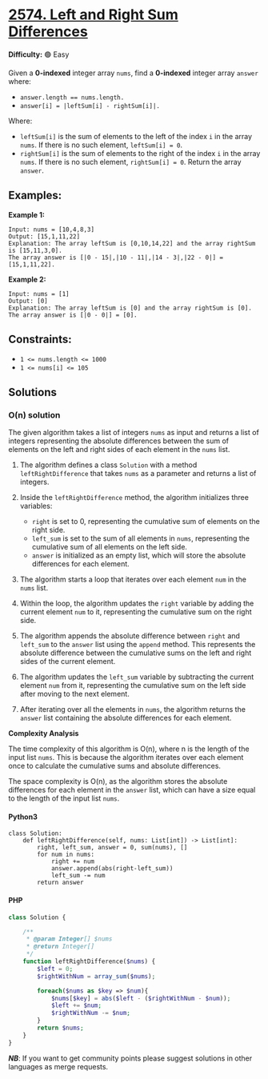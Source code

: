 # [2574. Left and Right Sum Differences](https://leetcode.com/problems/left-and-right-sum-differences/)

**Difficulty:** :green_circle: Easy

Given a **0-indexed** integer array `nums`, find a **0-indexed** integer array 
`answer` where:

- `answer.length == nums.length.`
- `answer[i] = |leftSum[i] - rightSum[i]|.`

Where:

- `leftSum[i]` is the sum of elements to the left of the index `i` in the 
array `nums`. If there is no such element, `leftSum[i] = 0`.
- `rightSum[i]` is the sum of elements to the right of the index `i` in the
array `nums`. If there is no such element, `rightSum[i] = 0`.
Return the array `answer`.

## Examples:

**Example 1:**

```text
Input: nums = [10,4,8,3]
Output: [15,1,11,22]
Explanation: The array leftSum is [0,10,14,22] and the array rightSum is [15,11,3,0].
The array answer is [|0 - 15|,|10 - 11|,|14 - 3|,|22 - 0|] = [15,1,11,22].
```

**Example 2:**

```text
Input: nums = [1]
Output: [0]
Explanation: The array leftSum is [0] and the array rightSum is [0].
The array answer is [|0 - 0|] = [0].
```

## Constraints:

- `1 <= nums.length <= 1000`
- `1 <= nums[i] <= 105`

## Solutions

### O(n) solution

The given algorithm takes a list of integers `nums` as input and returns a list of integers representing the absolute differences between the sum of elements on the left and right sides of each element in the `nums` list.

1. The algorithm defines a class `Solution` with a method `leftRightDifference` that takes `nums` as a parameter and returns a list of integers.

2. Inside the `leftRightDifference` method, the algorithm initializes three variables:
   - `right` is set to 0, representing the cumulative sum of elements on the right side.
   - `left_sum` is set to the sum of all elements in `nums`, representing the cumulative sum of all elements on the left side.
   - `answer` is initialized as an empty list, which will store the absolute differences for each element.

3. The algorithm starts a loop that iterates over each element `num` in the `nums` list.

4. Within the loop, the algorithm updates the `right` variable by adding the current element `num` to it, representing the cumulative sum on the right side.

5. The algorithm appends the absolute difference between `right` and `left_sum` to the `answer` list using the `append` method. This represents the absolute difference between the cumulative sums on the left and right sides of the current element.

6. The algorithm updates the `left_sum` variable by subtracting the current element `num` from it, representing the cumulative sum on the left side after moving to the next element.

7. After iterating over all the elements in `nums`, the algorithm returns the `answer` list containing the absolute differences for each element.

**Complexity Analysis**

The time complexity of this algorithm is O(n), where n is the length of the input list `nums`. This is because the algorithm iterates over each element once to calculate the cumulative sums and absolute differences.

The space complexity is O(n), as the algorithm stores the absolute differences for each element in the `answer` list, which can have a size equal to the length of the input list `nums`.

#### Python3
```python3
class Solution:
    def leftRightDifference(self, nums: List[int]) -> List[int]:
        right, left_sum, answer = 0, sum(nums), []
        for num in nums:
            right += num
            answer.append(abs(right-left_sum))
            left_sum -= num
        return answer
```

#### PHP
```php
class Solution {

    /**
     * @param Integer[] $nums
     * @return Integer[]
     */
    function leftRightDifference($nums) {
        $left = 0;
        $rightWithNum = array_sum($nums);

        foreach($nums as $key => $num){
            $nums[$key] = abs($left - ($rightWithNum - $num));
            $left += $num;
            $rightWithNum -= $num;
        }
        return $nums;
    }
}
```

***NB***: If you want to get community points please suggest solutions in other languages as merge requests.
